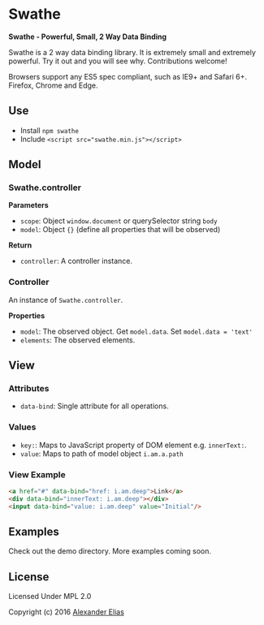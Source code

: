 # Swathe #
**Swathe - Powerful, Small, 2 Way Data Binding**

Swathe is a 2 way data binding library. It is extremely small and extremely powerful. Try it out and you will see why. Contributions welcome!

Browsers support any ES5 spec compliant, such as IE9+ and Safari 6+. Firefox, Chrome and Edge.


## Use ##
- Install `npm swathe`
- Include `<script src="swathe.min.js"></script>`


## Model ##
### Swathe.controller ###
**Parameters**
- `scope`: Object `window.document` or querySelector string `body`
- `model`: Object `{}` (define all properties that will be observed)

**Return**
- `controller`: A controller instance.

### Controller ###
An instance of `Swathe.controller`.

**Properties**
- `model`: The observed object. Get `model.data`. Set `model.data = 'text'`
- `elements`: The observed elements.


## View ##
### Attributes ###
- `data-bind`: Single attribute for all operations.

### Values ###
- `key:`: Maps to JavaScript property of DOM element e.g. `innerText:`.
- `value`: Maps to path of model object `i.am.a.path`

### View Example ###
```HTML
<a href="#" data-bind="href: i.am.deep">Link</a>
<div data-bind="innerText: i.am.deep"></div>
<input data-bind="value: i.am.deep" value="Initial"/>
```


## Examples ##
Check out the demo directory. More examples coming soon.


## License ##
Licensed Under MPL 2.0

Copyright (c) 2016 [Alexander Elias](https://github.com/AlexanderElias/)
